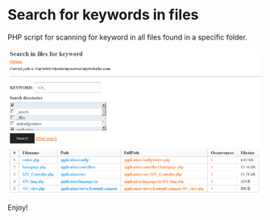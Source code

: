 Search for keywords in files
===================

PHP script for scanning for keyword in all files found in a specific folder.

![screenshot.png](screenshot.png)

Enjoy!